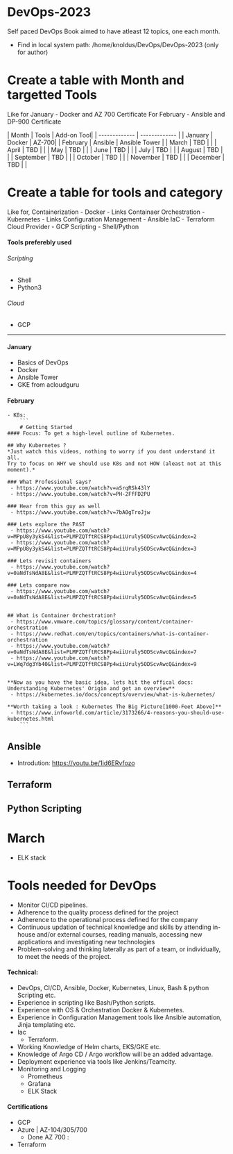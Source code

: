 # DevOps-2023
Self paced DevOps Book aimed to have atleast 12 topics, one each month.
- Find in local system path: /home/knoldus/DevOps/DevOps-2023 (only for author)
# Create a table with Month and targetted Tools #
Like for January - Docker and AZ 700 Certificate
For February - Ansible and DP-900 Certificate

| Month | Tools | Add-on Tool|
| ------------- | ------------- |
| January | Docker | AZ-700|
| February  | Ansible  | Ansible Tower |
| March | TBD  | |
| April  | TBD  | |
| May | TBD  | |
| June  | TBD  | |
| July | TBD  | |
| August  | TBD  | |
| September | TBD  | |
| October  | TBD | |
| November | TBD  | |
| December  | TBD  | |


# Create a table for tools and category
Like for, 
Containerization - Docker  - Links
Containaer Orchestration - Kubernetes   - Links
Configuration Management - Ansible
IaC - Terraform
Cloud Provider - GCP
Scripting - Shell/Python

#### Tools preferebly used
###### Scripting
- Shell
- Python3

###### Cloud 
- GCP

-------------------------------------------
#### January
- Basics of DevOps
- Docker
- Ansible Tower
- GKE from acloudguru
#### February
```
- K8s: 
    ```
    # Getting Started
#### Focus: To get a high-level outline of Kubernetes.

## Why Kubernetes ? 
*Just watch this videos, nothing to worry if you dont understand it all.
Try to focus on WHY we should use K8s and not HOW (aleast not at this moment).*

### What Professional says? 
 - https://www.youtube.com/watch?v=aSrqRSk43lY
 - https://www.youtube.com/watch?v=PH-2FfFD2PU

### Hear from this guy as well
 - https://www.youtube.com/watch?v=7bA0gTroJjw

### Lets explore the PAST
 - https://www.youtube.com/watch?v=MPpU8y3ykS4&list=PLMPZQTftRCS8Pp4wiiUruly5ODScvAwcQ&index=2
 - https://www.youtube.com/watch?v=MPpU8y3ykS4&list=PLMPZQTftRCS8Pp4wiiUruly5ODScvAwcQ&index=3

### Lets revisit containers
 - https://www.youtube.com/watch?v=0aNdTsNdA8E&list=PLMPZQTftRCS8Pp4wiiUruly5ODScvAwcQ&index=4

### Lets compare now
 - https://www.youtube.com/watch?v=0aNdTsNdA8E&list=PLMPZQTftRCS8Pp4wiiUruly5ODScvAwcQ&index=5


## What is Container Orchestration?
 - https://www.vmware.com/topics/glossary/content/container-orchestration
 - https://www.redhat.com/en/topics/containers/what-is-container-orchestration
 - https://www.youtube.com/watch?v=0aNdTsNdA8E&list=PLMPZQTftRCS8Pp4wiiUruly5ODScvAwcQ&index=7
 - https://www.youtube.com/watch?v=LWq7dg3Yb40&list=PLMPZQTftRCS8Pp4wiiUruly5ODScvAwcQ&index=9


**Now as you have the basic idea, lets hit the offical docs: Understanding Kubernetes' Origin and get an overview**
 - https://kubernetes.io/docs/concepts/overview/what-is-kubernetes/

**Worth taking a look : Kubernetes The Big Picture[1000-Feet Above]**
 - https://www.infoworld.com/article/3173266/4-reasons-you-should-use-kubernetes.html
    ```
```
## Ansible 
- Introdution: https://youtu.be/1id6ERvfozo

## Terraform
## Python Scripting

# March
- ELK stack

# Tools needed for DevOps
- Monitor CI/CD pipelines.
- Adherence to the quality process defined for the project
- Adherence to the operational process defined for the company
- Continuous updation of technical knowledge and skills by attending in-house and/or external courses, reading manuals, accessing new applications and investigating new technologies
- Problem-solving and thinking laterally as part of a team, or individually, to meet the needs of the project.
 
#### Technical:
- DevOps, CI/CD, Ansible, Docker, Kubernetes, Linux, Bash & python Scripting etc.
- Experience in scripting like Bash/Python scripts.
- Experience with OS & Orchestration Docker & Kubernetes.
- Experience in Configuration Management tools like Ansible automation, Jinja templating etc.
- Iac
    - Terraform.
- Working Knowledge of Helm charts, EKS/GKE etc.
- Knowledge of Argo CD / Argo workflow will be an added advantage.
- Deployment experience via tools like Jenkins/Teamcity.
- Monitoring and Logging
    - Prometheus
    - Grafana
    - ELK Stack
 
#### Certifications
- GCP
- Azure | AZ-104/305/700
    - Done AZ 700 : 
- Terraform
